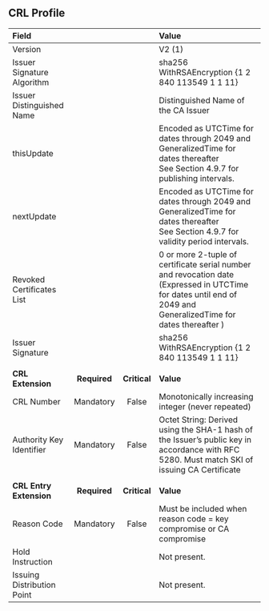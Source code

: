 
## CRL Profile

| **Field** |       |       | **Value**                             |
| :-------- | :---: | :---: | :-------------------------------     |
| Version   |       |       | V2 (1)                                 |
| Issuer Signature Algorithm   |       |       |  sha256 WithRSAEncryption {1 2 840 113549 1 1 11}  |
| Issuer Distinguished Name   |       |       |  Distinguished Name of the CA Issuer |
| thisUpdate   |       |       | Encoded as UTCTime for dates through 2049 and GeneralizedTime for dates thereafter <br> See Section 4.9.7 for publishing intervals.  |
| nextUpdate   |       |       | Encoded as UTCTime for dates through 2049 and GeneralizedTime for dates thereafter <br> See Section 4.9.7 for validity period intervals. |
| Revoked Certificates List   |       |       |  0 or more 2-tuple of certificate serial number and revocation date (Expressed in UTCTime for dates until end of 2049 and GeneralizedTime for dates thereafter )  |
| Issuer Signature   |       |       |   sha256 WithRSAEncryption {1 2 840 113549 1 1 11}    |
|               |                 |              |                                       |
| **CRL Extension** |  **Required**   | **Critical** | **Value**                             |
| CRL Number  | Mandatory | False | Monotonically increasing integer (never repeated) |
| Authority Key Identifier   | Mandatory | False | Octet String: Derived using the SHA-1 hash of the Issuer’s public key in accordance with RFC 5280.  Must match SKI of issuing CA Certificate |
|               |                 |              |                                       |
| **CRL Entry Extension** |  **Required**   | **Critical** | **Value**  
| Reason Code  | Mandatory | False |  Must be included when reason code = key compromise or CA compromise |
| Hold Instruction   |  |  | Not present. |
| Issuing Distribution Point  |  |  | Not present. |
